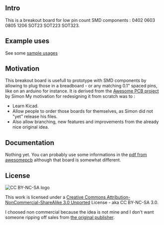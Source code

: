 ## Intro

This is a breakout board for low pin count SMD components : 0402 0603 0805 1206 SOT23 SOT223 SOT323.

## Example uses

See some [sample usages](https://hackaday.io/project/10412-hacker-breakout-board-for-most-popular-smd#menu-details)

## Motivation

This breakout board is usefull to prototype with SMD components by allowing to plug those in a breadboard - or any matching 0.1" spaced pins, like on an arduino for instance.
It is derived from the [Awesome PCB project](https://hackaday.io/project/10412-hacker-breakout-board-for-most-popular-smd) by Simon 
My motivation for redesigning it from scratch was to :
*   Learn Kicad.
*   Allow people to order those boards for themselves, as Simon did not "yet" release his files.
*   Also allow branching, new features and improvements from the already nice original idea.

## Documentation

Nothing yet.
You can probably use some informations in the [pdf from awesomepcb](http://www.awesomepcb.com/wp-content/uploads/2015/06/0603_0805_1206_SOT23_SOT223_0402_SOT323_rev01_documentation-PCB.pdf) although that board is somewhat different.


## License

![CC BY-NC-SA logo](https://i.creativecommons.org/l/by-nc-sa/3.0/88x31.png "CC BY-NC-SA 3.0")

This work is licensed under a [Creative Commons Attribution-NonCommercial-ShareAlike 3.0 Unported](https://creativecommons.org/licenses/by-nc-sa/3.0/) License - aka CC BY-NC-SA 3.0.

I choosed non commercial because the idea is not mine and I don't want someone ripping off sales from [the original publisher](http://www.awesomepcb.com/product-category/pcb-bread-board-tools/).
